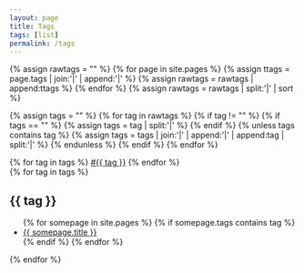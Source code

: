 ```yaml
---
layout: page
title: Tags
tags: [list]
permalink: /tags
---
```

{% assign rawtags = "" %}
{% for page in site.pages %}
    {% assign ttags = page.tags | join:'|' | append:'|' %}
    {% assign rawtags = rawtags | append:ttags %}
{% endfor %}
{% assign rawtags = rawtags | split:'|' | sort %}

{% assign tags = "" %}
{% for tag in rawtags %}
    {% if tag != "" %}
        {% if tags == "" %}
            {% assign tags = tag | split:'|' %}
        {% endif %}
        {% unless tags contains tag %}
            {% assign tags = tags | join:'|' | append:'|' | append:tag | split:'|' %}
        {% endunless %}
    {% endif %}
{% endfor %}

<div class="taglist">
    {% for tag in tags %}
    <a href="#{{ tag }}" class="tag">#{{ tag }}</a>
    {% endfor %}
</div>

<div class="tagpage">
    {% for tag in tags %}
    <h2 id="{{ tag }}">{{ tag }}</h2>
    <ul class="tags-expo-posts">
      {% for somepage in site.pages %}
        {% if somepage.tags contains tag %}
            <li><a class="post-title" href="{{ site.baseurl }}{{ somepage.url }}"> {{ somepage.title }}</a></li>
        {% endif %}
      {% endfor %}
    </ul>
    {% endfor %}
</div>
